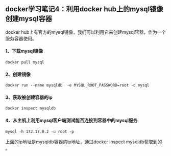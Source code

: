 ## docker学习笔记4：利用docker hub上的mysql镜像创建mysql容器

docker hub上有官方的mysql镜像，我们可以利用它来创建mysql容器，作为一个服务容器使用。

#### 1、下载mysql镜像

```
docker pull mysql
```

#### 2、创建镜像

```
docker run --name mysqldb  -e MYSQL_ROOT_PASSWORD=root -d mysql
```

#### 3、获取被创建容器的ip

```
docker inspect mysqldb
```

#### 4、从主机上利用mysql客户端测试能否连接到容器中的mysql服务

```
mysql -h 172.17.0.2 -u root -p
```

上面的ip地址是mysqldb容器的ip地址，通过docker inspect mysqldb获取到的 。

